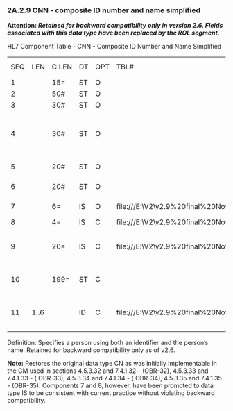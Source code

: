 ### 2A.2.9 CNN - composite ID number and name simplified

**Attention: _Retained for backward compatibility only in version 2.6. Fields associated with this data type have been replaced by the ROL segment._**

HL7 Component Table - CNN - Composite ID Number and Name Simplified

|     |     |     |     |     |     |     |     |     |
| --- | --- | --- | --- | --- | --- | --- | --- | --- |
| SEQ | LEN | C.LEN | DT | OPT | TBL# | COMPONENT NAME | COMMENTS | SEC.REF. |
| 1 |  | 15= | ST | O |  | ID Number |  | 2A.2.76 |
| 2 |  | 50# | ST | O |  | Family Name |  | 2A.2.76 |
| 3 |  | 30# | ST | O |  | Given Name |  | 2A.2.76 |
| 4 |  | 30# | ST | O |  | Second and Further Given Names or Initials Thereof |  | 2A.2.76 |
| 5 |  | 20# | ST | O |  | Suffix (e.g., JR or III) |  | 2A.2.76 |
| 6 |  | 20# | ST | O |  | Prefix (e.g., DR) |  | 2A.2.76 |
| 7 |  | 6= | IS | O | file:///E:\V2\v2.9%20final%20Nov%20from%20Frank\V29_CH02C_Tables.docx#HL70360[0360] | Degree (e.g., MD) |  | 2A.2.36 |
| 8 |  | 4= | IS | C | file:///E:\V2\v2.9%20final%20Nov%20from%20Frank\V29_CH02C_Tables.docx#HL70297[0297] | Source Table |  | 2A.2.36 |
| 9 |  | 20= | IS | C | file:///E:\V2\v2.9%20final%20Nov%20from%20Frank\V29_CH02C_Tables.docx#HL70363[0363] | Assigning Authority - Namespace ID |  | 2A.2.36 |
| 10 |  | 199= | ST | C |  | Assigning Authority - Universal ID |  | 2A.2.76 |
| 11 | 1..6 |  | ID | C | file:///E:\V2\v2.9%20final%20Nov%20from%20Frank\V29_CH02C_Tables.docx#HL70301[0301] | Assigning Authority - Universal ID Type |  | 2A.2.35 |

Definition: Specifies a person using both an identifier and the person’s name. Retained for backward compatibility only as of v2.6.

**Note:** Restores the original data type CN as was initially implementable in the CM used in sections 4.5.3.32 and 7.4.1.32 - (OBR-32), 4.5.3.33 and 7.4.1.33 - ( OBR-33), 4.5.3.34 and 7.4.1.34 - ( OBR-34), 4.5.3.35 and 7.4.1.35 - (OBR-35). Components 7 and 8, however, have been promoted to data type IS to be consistent with current practice without violating backward compatibility.
